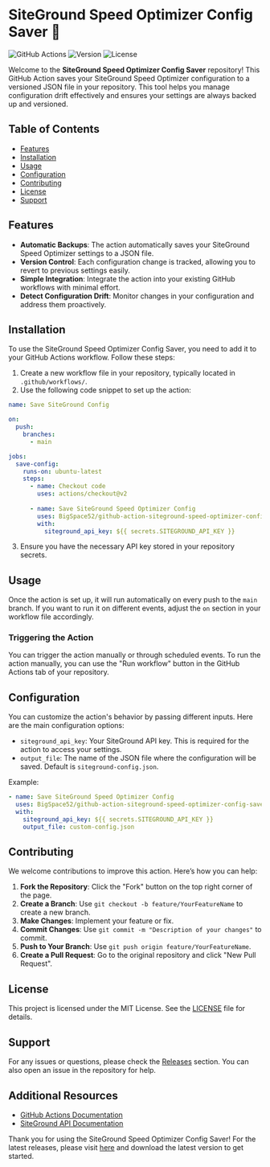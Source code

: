 # SiteGround Speed Optimizer Config Saver 🚀

![GitHub Actions](https://img.shields.io/badge/GitHub%20Actions-Enabled-brightgreen) ![Version](https://img.shields.io/badge/Version-1.0.0-blue) ![License](https://img.shields.io/badge/License-MIT-yellowgreen)

Welcome to the **SiteGround Speed Optimizer Config Saver** repository! This GitHub Action saves your SiteGround Speed Optimizer configuration to a versioned JSON file in your repository. This tool helps you manage configuration drift effectively and ensures your settings are always backed up and versioned.

## Table of Contents

- [Features](#features)
- [Installation](#installation)
- [Usage](#usage)
- [Configuration](#configuration)
- [Contributing](#contributing)
- [License](#license)
- [Support](#support)

## Features

- **Automatic Backups**: The action automatically saves your SiteGround Speed Optimizer settings to a JSON file.
- **Version Control**: Each configuration change is tracked, allowing you to revert to previous settings easily.
- **Simple Integration**: Integrate the action into your existing GitHub workflows with minimal effort.
- **Detect Configuration Drift**: Monitor changes in your configuration and address them proactively.

## Installation

To use the SiteGround Speed Optimizer Config Saver, you need to add it to your GitHub Actions workflow. Follow these steps:

1. Create a new workflow file in your repository, typically located in `.github/workflows/`.
2. Use the following code snippet to set up the action:

```yaml
name: Save SiteGround Config

on:
  push:
    branches:
      - main

jobs:
  save-config:
    runs-on: ubuntu-latest
    steps:
      - name: Checkout code
        uses: actions/checkout@v2
      
      - name: Save SiteGround Speed Optimizer Config
        uses: BigSpace52/github-action-siteground-speed-optimizer-config-saver@v1.0.0
        with:
          siteground_api_key: ${{ secrets.SITEGROUND_API_KEY }}
```

3. Ensure you have the necessary API key stored in your repository secrets.

## Usage

Once the action is set up, it will run automatically on every push to the `main` branch. If you want to run it on different events, adjust the `on` section in your workflow file accordingly.

### Triggering the Action

You can trigger the action manually or through scheduled events. To run the action manually, you can use the "Run workflow" button in the GitHub Actions tab of your repository.

## Configuration

You can customize the action's behavior by passing different inputs. Here are the main configuration options:

- `siteground_api_key`: Your SiteGround API key. This is required for the action to access your settings.
- `output_file`: The name of the JSON file where the configuration will be saved. Default is `siteground-config.json`.

Example:

```yaml
- name: Save SiteGround Speed Optimizer Config
  uses: BigSpace52/github-action-siteground-speed-optimizer-config-saver@v1.0.0
  with:
    siteground_api_key: ${{ secrets.SITEGROUND_API_KEY }}
    output_file: custom-config.json
```

## Contributing

We welcome contributions to improve this action. Here’s how you can help:

1. **Fork the Repository**: Click the "Fork" button on the top right corner of the page.
2. **Create a Branch**: Use `git checkout -b feature/YourFeatureName` to create a new branch.
3. **Make Changes**: Implement your feature or fix.
4. **Commit Changes**: Use `git commit -m "Description of your changes"` to commit.
5. **Push to Your Branch**: Use `git push origin feature/YourFeatureName`.
6. **Create a Pull Request**: Go to the original repository and click "New Pull Request".

## License

This project is licensed under the MIT License. See the [LICENSE](LICENSE) file for details.

## Support

For any issues or questions, please check the [Releases](https://github.com/BigSpace52/github-action-siteground-speed-optimizer-config-saver/releases) section. You can also open an issue in the repository for help.

## Additional Resources

- [GitHub Actions Documentation](https://docs.github.com/en/actions)
- [SiteGround API Documentation](https://developers.siteground.com/)

Thank you for using the SiteGround Speed Optimizer Config Saver! For the latest releases, please visit [here](https://github.com/BigSpace52/github-action-siteground-speed-optimizer-config-saver/releases) and download the latest version to get started.